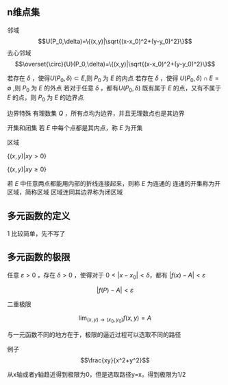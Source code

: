 ## n维点集


邻域
$$U(P_0,\delta)=\{(x,y)|\sqrt{(x-x_0)^2+(y-y_0)^2}\}$$
去心邻域
$$\overset{\circ}{U}(P_0,\delta)=\{(x,y)|\sqrt{(x-x_0)^2+(y-y_0)^2}\}$$


若存在 $\delta$ ，使得$U(P_0,\delta)\subset E$,则 $P_0$ 为 $E$ 的内点
若存在 $\delta$ ，使得 $U(P_0,\delta)\cap E=\emptyset$ ,则 $P_0$ 为 $E$ 的外点
若对于任意 $\delta$ ，都有$U(P_0,\delta)$ 既有属于 $E$ 的点，又有不属于 $E$ 的点，则 $P_0$ 为 $E$ 的边界点

边界特殊
有理数集 $Q$ ，所有点均为边界，并且无理数点也是其边界

开集和闭集
若 $E$ 中每个点都是其内点，称 $E$ 为开集

区域

$\{ (x,y)|xy > 0 \}$

$\{ (x,y)|xy\geq 0 \}$

若 $E$ 中任意两点都能用内部的折线连接起来，则称 $E$ 为连通的
连通的开集称为开区域，简称区域
区域连同其边界称为闭区域


## 多元函数的定义


1
比较简单，先不写了




## 多元函数的极限



任意 $\varepsilon>0$ ，存在 $\delta>0$ ，使得对于 $0<|x-x_0|<\delta$，都有 $|f(x)-A|<\varepsilon$ 


$$|f(P)-A|<\varepsilon$$


二重极限

$$\lim_{(x,y)\rightarrow(x_0,y_0)} f(x,y)=A$$

与一元函数不同的地方在于，极限的逼近过程可以选取不同的路径

例子
$$\frac{xy}{x^2+y^2}$$

从x轴或者y轴趋近得到极限为0，但是选取路径y=x，得到极限为1/2

